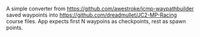 A simple converter from https://github.com/awestroke/jcmp-waypathbuilder saved waypoints into https://github.com/dreadmullet/JC2-MP-Racing course files.
App expects first N waypoins as checkpoints, rest as spawn points.
